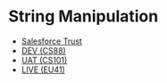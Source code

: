 # String Manipulation
* [Salesforce Trust](https://trust.salesforce.com/en/)
* [DEV (CS88)](https://status.salesforce.com/instances/CS88)
* [UAT (CS101)](https://status.salesforce.com/instances/CS101)
* [LIVE (EU41)](https://status.salesforce.com/instances/EU41)
